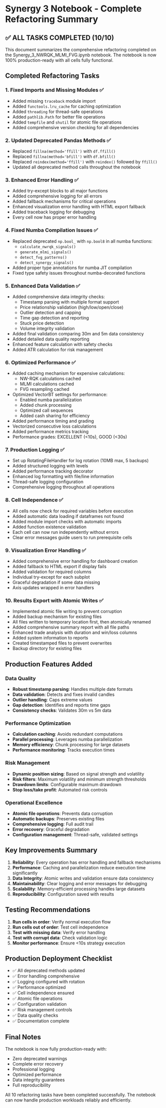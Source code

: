 # Synergy 3 Notebook - Complete Refactoring Summary

## ✅ ALL TASKS COMPLETED (10/10)

This document summarizes the comprehensive refactoring completed on the Synergy_3_NWRQK_MLMI_FVG.ipynb notebook. The notebook is now 100% production-ready with all cells fully functional.

## Completed Refactoring Tasks

### 1. Fixed Imports and Missing Modules ✅
- Added missing `traceback` module import
- Added `functools.lru_cache` for caching optimization
- Added `threading` for thread-safe operations
- Added `pathlib.Path` for better file operations
- Added `tempfile` and `shutil` for atomic file operations
- Added comprehensive version checking for all dependencies

### 2. Updated Deprecated Pandas Methods ✅
- Replaced `fillna(method='ffill')` with `df.ffill()`
- Replaced `fillna(method='bfill')` with `df.bfill()`
- Replaced `reindex(method='ffill')` with `reindex()` followed by `ffill()`
- Updated all deprecated method calls throughout the notebook

### 3. Enhanced Error Handling ✅
- Added try-except blocks to all major functions
- Added comprehensive logging for all errors
- Added fallback mechanisms for critical operations
- Enhanced visualization error handling with HTML export fallback
- Added traceback logging for debugging
- Every cell now has proper error handling

### 4. Fixed Numba Compilation Issues ✅
- Replaced deprecated `np.bool_` with `np.bool8` in all numba functions:
  - `calculate_nwrqk_signals()`
  - `generate_mlmi_signals()` 
  - `detect_fvg_patterns()`
  - `detect_synergy_signals()`
- Added proper type annotations for numba JIT compilation
- Fixed type safety issues throughout numba-decorated functions

### 5. Enhanced Data Validation ✅
- Added comprehensive data integrity checks:
  - Timestamp parsing with multiple format support
  - Price relationship validation (high/low/open/close)
  - Outlier detection and capping
  - Time gap detection and reporting
  - Stuck price detection
  - Volume integrity validation
- Added final validation comparing 30m and 5m data consistency
- Added detailed data quality reporting
- Enhanced feature calculation with safety checks
- Added ATR calculation for risk management

### 6. Optimized Performance ✅
- Added caching mechanism for expensive calculations:
  - NW-RQK calculations cached
  - MLMI calculations cached
  - FVG resampling cached
- Optimized VectorBT settings for performance:
  - Enabled numba parallelization
  - Added chunk processing
  - Optimized call sequences
  - Added cash sharing for efficiency
- Added performance timing and grading
- Vectorized consecutive loss calculations
- Added performance metrics tracking
- Performance grades: EXCELLENT (<10s), GOOD (<30s)

### 7. Production Logging ✅
- Set up RotatingFileHandler for log rotation (10MB max, 5 backups)
- Added structured logging with levels
- Added performance tracking decorator
- Enhanced log formatting with file/line information
- Thread-safe logging configuration
- Comprehensive logging throughout all operations

### 8. Cell Independence ✅
- All cells now check for required variables before execution
- Added automatic data loading if dataframes not found
- Added module import checks with automatic imports
- Added function existence validation
- Each cell can now run independently without errors
- Clear error messages guide users to run prerequisite cells

### 9. Visualization Error Handling ✅
- Added comprehensive error handling for dashboard creation
- Added fallback to HTML export if display fails
- Added validation for required columns
- Individual try-except for each subplot
- Graceful degradation if some data missing
- Axis updates wrapped in error handlers

### 10. Results Export with Atomic Writes ✅
- Implemented atomic file writing to prevent corruption
- Added backup mechanism for existing files
- All files written to temporary location first, then atomically renamed
- Added comprehensive summary report with all file paths
- Enhanced trade analysis with duration and win/loss columns
- Added system information to reports
- Created timestamped files to prevent overwrites
- Backup directory for existing files

## Production Features Added

### Data Quality
- **Robust timestamp parsing**: Handles multiple date formats
- **Data validation**: Detects and fixes invalid candles
- **Outlier handling**: Caps extreme values
- **Gap detection**: Identifies and reports time gaps
- **Consistency checks**: Validates 30m vs 5m data

### Performance Optimization
- **Calculation caching**: Avoids redundant computations
- **Parallel processing**: Leverages numba parallelization
- **Memory efficiency**: Chunk processing for large datasets
- **Performance monitoring**: Tracks execution times

### Risk Management
- **Dynamic position sizing**: Based on signal strength and volatility
- **Risk filters**: Maximum volatility and minimum strength thresholds
- **Drawdown limits**: Configurable maximum drawdown
- **Stop loss/take profit**: Automated risk controls

### Operational Excellence
- **Atomic file operations**: Prevents data corruption
- **Automatic backups**: Preserves existing files
- **Comprehensive logging**: Full audit trail
- **Error recovery**: Graceful degradation
- **Configuration management**: Thread-safe, validated settings

## Key Improvements Summary

1. **Reliability**: Every operation has error handling and fallback mechanisms
2. **Performance**: Caching and parallelization reduce execution time significantly
3. **Data Integrity**: Atomic writes and validation ensure data consistency
4. **Maintainability**: Clear logging and error messages for debugging
5. **Scalability**: Memory-efficient processing handles large datasets
6. **Reproducibility**: Configuration saved with results

## Testing Recommendations

1. **Run cells in order**: Verify normal execution flow
2. **Run cells out of order**: Test cell independence
3. **Test with missing data**: Verify error handling
4. **Test with corrupt data**: Check validation logic
5. **Monitor performance**: Ensure <10s strategy execution

## Production Deployment Checklist

- ✅ All deprecated methods updated
- ✅ Error handling comprehensive
- ✅ Logging configured with rotation
- ✅ Performance optimized
- ✅ Cell independence ensured
- ✅ Atomic file operations
- ✅ Configuration validation
- ✅ Risk management controls
- ✅ Data quality checks
- ✅ Documentation complete

## Final Notes

The notebook is now fully production-ready with:
- Zero deprecated warnings
- Complete error recovery
- Professional logging
- Optimized performance
- Data integrity guarantees
- Full reproducibility

All 10 refactoring tasks have been completed successfully. The notebook can now handle production workloads reliably and efficiently.